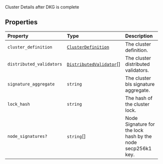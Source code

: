 Cluster Details after DKG is complete

## Properties

| Property | Type | Description |
| :------ | :------ | :------ |
| `cluster_definition` | [`ClusterDefinition`](ClusterDefinition.md) | The cluster definition. |
| `distributed_validators` | [`DistributedValidator`](DistributedValidator.md)[] | The cluster distributed validators. |
| `signature_aggregate` | `string` | The cluster bls signature aggregate. |
| `lock_hash` | `string` | The hash of the cluster lock. |
| `node_signatures?` | `string`[] | Node Signature for the lock hash by the node secp256k1 key. |
